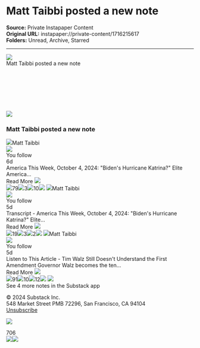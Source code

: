 # Matt Taibbi posted a new note

**Source:** Private Instapaper Content  
**Original URL:** instapaper://private-content/1716215617  
**Folders:** Unread, Archive, Starred  

---

<div><title>Email from Substack</title><img src="https://eotrx.substackcdn.com/open?token=eyJtIjoiPDIwMjQxMDEwMTI0NTAzLjMuZDhmMWU1MjAyOTRhOTE2OS53ajQwbGZyckBtZy1kMS5zdWJzdGFjay5jb20-IiwidSI6MzgwNjYyOCwiciI6InN1YnN0YWNrQGtoYW1lbC5jb20iLCJkIjoibWctZDEuc3Vic3RhY2suY29tIiwicCI6bnVsbCwidCI6bnVsbCwiYSI6bnVsbCwicyI6bnVsbCwiYyI6ImZlZWQtZGlnZXN0LWVtYWlsIiwiZiI6dHJ1ZSwicG9zaXRpb24iOiJ0b3AiLCJpYXQiOjE3Mjg1NjQzMDYsImV4cCI6MTczMTE1NjMwNiwiaXNzIjoicHViLTAiLCJzdWIiOiJlbyJ9.4smQhUd_c4PLCaSxTSFmPMGtT6vum6d3wrx-0gx1q68"><div>Matt Taibbi posted a new note</div><div>͏     ­͏     ­͏     ­͏     ­͏     ­͏     ­͏     ­͏     ­͏     ­͏     ­͏     ­͏     ­͏     ­͏     ­͏     ­͏     ­͏     ­͏     ­͏     ­͏     ­͏     ­͏     ­͏     ­͏     ­͏     ­͏     ­͏     ­͏     ­͏     ­͏     ­͏     ­͏     ­͏     ­͏     ­͏     ­͏     ­͏     ­͏     ­͏     ­͏     ­͏     ­͏     ­͏     ­͏     ­͏     ­͏     ­͏     ­͏     ­͏     ­͏     ­͏     ­͏     ­͏     ­͏     ­͏     ­͏     ­͏     ­͏     ­͏     ­͏     ­͏     ­͏     ­͏     ­͏     ­͏     ­͏     ­͏     ­͏     ­͏     ­͏     ­͏     ­͏     ­͏     ­͏     ­͏     ­͏     ­͏     ­͏     ­͏     ­͏     ­͏     ­͏     ­͏     ­͏     ­͏     ­͏     ­͏     ­͏     ­͏     ­͏     ­͏     ­͏     ­͏     ­͏     ­͏     ­͏     ­͏     ­͏     ­͏     ­͏     ­͏     ­͏     ­͏     ­͏     ­͏     ­͏     ­͏     ­͏     ­͏     ­͏     ­͏     ­͏     ­͏     ­͏     ­͏     ­͏     ­͏     ­͏     ­͏     ­͏     ­͏     ­͏     ­͏     ­͏     ­͏     ­͏     ­͏     ­͏     ­͏     ­͏     ­͏     ­͏     ­͏     ­͏     ­͏     ­͏     ­͏     ­͏     ­͏     ­͏     ­͏     ­͏     ­͏     ­͏     ­͏     ­͏     ­͏     ­͏     ­͏     ­͏     ­͏     ­͏     ­͏     ­͏     ­͏     ­͏     ­͏     ­͏     ­͏     ­͏     ­͏     ­͏     ­͏     ­͏     ­͏     ­͏     ­͏     ­͏     ­͏     ­͏     ­͏     ­͏     ­͏     ­͏     ­͏     ­͏     ­͏     ­͏     ­͏     ­͏     ­͏     ­͏     ­͏     ­͏     ­͏     ­͏     ­͏     ­͏     ­͏     ­͏     ­͏     ­͏     ­͏     ­͏     ­͏     ­͏     ­͏     ­͏     ­͏     ­͏     ­</div> <div><div><picture><source><img src="https://substackcdn.com/image/fetch/w_80,h_80,c_fill,f_auto,q_auto:good,fl_progressive:steep,g_auto/https%3A%2F%2Fsubstack.com%2Fimg%2Fsubstack-system-email-align-left.png%3Fv%3D2"></source></picture></div></div><h3>Matt Taibbi posted a new note</h3><img src="https://substackcdn.com/image/fetch/f_auto,q_auto:good,fl_progressive:steep/https%3A%2F%2Fsubstack-post-media.s3.amazonaws.com%2Fpublic%2Fimages%2Fb60afa88-bdf9-4916-8f80-e74791478593_2000x2000.jpeg"><span>Matt Taibbi</span><div><img src="https://substackcdn.com/image/fetch/w_32,c_scale,f_png,q_auto:good,fl_progressive:steep/https%3A%2F%2Fsubstack.com%2Ficon%2FUserBadgeIcon%3Fv%3D4%26height%3D32%26fill%3Dvar(--color-accent-fg-purple)%26strokeWidth%3D3.6"></div><div><div>You follow</div></div><span>6d</span><div>America This Week, October 4, 2024: "Biden's Hurricane Katrina?" Elite America…</div><div>Read More <img src="https://substackcdn.com/image/fetch/w_32,c_scale,f_png,q_auto:good,fl_progressive:steep/https%3A%2F%2Fsubstack.com%2Ficon%2FLucideChevronsRight%3Fv%3D4%26height%3D32%26stroke%3Drgb(0%252C%2520118%252C%2520255)%26strokeWidth%3D2"></div><img src="https://substackcdn.com/image/fetch/w_28,c_scale,f_png,q_auto:good,fl_progressive:steep/https%3A%2F%2Fsubstack.com%2Ficon%2FLucideHeart%3Fv%3D4%26height%3D28%26fill%3Dnone%26stroke%3D%2523808080%26strokeWidth%3D3"><span>79</span><img src="https://substackcdn.com/image/fetch/w_28,c_scale,f_png,q_auto:good,fl_progressive:steep/https%3A%2F%2Fsubstack.com%2Ficon%2FNoteReplyIcon%3Fv%3D4%26height%3D28%26stroke%3D%2523808080%26strokeWidth%3D3"><span>3</span><img src="https://substackcdn.com/image/fetch/w_28,c_scale,f_png,q_auto:good,fl_progressive:steep/https%3A%2F%2Fsubstack.com%2Ficon%2FNoteForwardIcon%3Fv%3D4%26height%3D28%26stroke%3D%2523808080%26strokeWidth%3D3"><span>10</span><img src="https://substackcdn.com/image/fetch/w_28,c_scale,f_png,q_auto:good,fl_progressive:steep/https%3A%2F%2Fsubstack.com%2Ficon%2FLucideShare2%3Fv%3D4%26height%3D28%26stroke%3D%2523808080%26strokeWidth%3D3"><span> </span><img src="https://substackcdn.com/image/fetch/f_auto,q_auto:good,fl_progressive:steep/https%3A%2F%2Fsubstack-post-media.s3.amazonaws.com%2Fpublic%2Fimages%2Fb60afa88-bdf9-4916-8f80-e74791478593_2000x2000.jpeg"><span>Matt Taibbi</span><div><img src="https://substackcdn.com/image/fetch/w_32,c_scale,f_png,q_auto:good,fl_progressive:steep/https%3A%2F%2Fsubstack.com%2Ficon%2FUserBadgeIcon%3Fv%3D4%26height%3D32%26fill%3Dvar(--color-accent-fg-purple)%26strokeWidth%3D3.6"></div><div><div>You follow</div></div><span>5d</span><div>Transcript - America This Week, October 4, 2024: "Biden's Hurricane Katrina?" Elite…</div><div>Read More <img src="https://substackcdn.com/image/fetch/w_32,c_scale,f_png,q_auto:good,fl_progressive:steep/https%3A%2F%2Fsubstack.com%2Ficon%2FLucideChevronsRight%3Fv%3D4%26height%3D32%26stroke%3Drgb(0%252C%2520118%252C%2520255)%26strokeWidth%3D2"></div><img src="https://substackcdn.com/image/fetch/w_28,c_scale,f_png,q_auto:good,fl_progressive:steep/https%3A%2F%2Fsubstack.com%2Ficon%2FLucideHeart%3Fv%3D4%26height%3D28%26fill%3Dnone%26stroke%3D%2523808080%26strokeWidth%3D3"><span>19</span><img src="https://substackcdn.com/image/fetch/w_28,c_scale,f_png,q_auto:good,fl_progressive:steep/https%3A%2F%2Fsubstack.com%2Ficon%2FNoteReplyIcon%3Fv%3D4%26height%3D28%26stroke%3D%2523808080%26strokeWidth%3D3"><span>3</span><img src="https://substackcdn.com/image/fetch/w_28,c_scale,f_png,q_auto:good,fl_progressive:steep/https%3A%2F%2Fsubstack.com%2Ficon%2FNoteForwardIcon%3Fv%3D4%26height%3D28%26stroke%3D%2523808080%26strokeWidth%3D3"><span>2</span><img src="https://substackcdn.com/image/fetch/w_28,c_scale,f_png,q_auto:good,fl_progressive:steep/https%3A%2F%2Fsubstack.com%2Ficon%2FLucideShare2%3Fv%3D4%26height%3D28%26stroke%3D%2523808080%26strokeWidth%3D3"><span> </span><img src="https://substackcdn.com/image/fetch/f_auto,q_auto:good,fl_progressive:steep/https%3A%2F%2Fsubstack-post-media.s3.amazonaws.com%2Fpublic%2Fimages%2Fb60afa88-bdf9-4916-8f80-e74791478593_2000x2000.jpeg"><span>Matt Taibbi</span><div><img src="https://substackcdn.com/image/fetch/w_32,c_scale,f_png,q_auto:good,fl_progressive:steep/https%3A%2F%2Fsubstack.com%2Ficon%2FUserBadgeIcon%3Fv%3D4%26height%3D32%26fill%3Dvar(--color-accent-fg-purple)%26strokeWidth%3D3.6"></div><div><div>You follow</div></div><span>5d</span><div>Listen to This Article - Tim Walz Still Doesn't Understand the First Amendment Governor Walz becomes the ten…</div><div>Read More <img src="https://substackcdn.com/image/fetch/w_32,c_scale,f_png,q_auto:good,fl_progressive:steep/https%3A%2F%2Fsubstack.com%2Ficon%2FLucideChevronsRight%3Fv%3D4%26height%3D32%26stroke%3Drgb(0%252C%2520118%252C%2520255)%26strokeWidth%3D2"></div><img src="https://substackcdn.com/image/fetch/w_28,c_scale,f_png,q_auto:good,fl_progressive:steep/https%3A%2F%2Fsubstack.com%2Ficon%2FLucideHeart%3Fv%3D4%26height%3D28%26fill%3Dnone%26stroke%3D%2523808080%26strokeWidth%3D3"><span>91</span><img src="https://substackcdn.com/image/fetch/w_28,c_scale,f_png,q_auto:good,fl_progressive:steep/https%3A%2F%2Fsubstack.com%2Ficon%2FNoteReplyIcon%3Fv%3D4%26height%3D28%26stroke%3D%2523808080%26strokeWidth%3D3"><span>10</span><img src="https://substackcdn.com/image/fetch/w_28,c_scale,f_png,q_auto:good,fl_progressive:steep/https%3A%2F%2Fsubstack.com%2Ficon%2FNoteForwardIcon%3Fv%3D4%26height%3D28%26stroke%3D%2523808080%26strokeWidth%3D3"><span>12</span><img src="https://substackcdn.com/image/fetch/w_28,c_scale,f_png,q_auto:good,fl_progressive:steep/https%3A%2F%2Fsubstack.com%2Ficon%2FLucideShare2%3Fv%3D4%26height%3D28%26stroke%3D%2523808080%26strokeWidth%3D3"><span> </span><img src="https://substackcdn.com/image/fetch/f_auto,q_auto:good,fl_progressive:steep/https%3A%2F%2Fsubstack-post-media.s3.amazonaws.com%2Fpublic%2Fimages%2Fb60afa88-bdf9-4916-8f80-e74791478593_2000x2000.jpeg"><div>See 4 more notes in the Substack app</div><div><div><p>© 2024 <span>Substack Inc.</span><br>548 Market Street PMB 72296, San Francisco, CA 94104 <br><a href="https://substack.com/api/v1/email/notification/unsubscribe?token=eyJ1c2VyX2lkIjozODA2NjI4LCJ0b3BpYyI6InJlYWRlcl9wdWJsaWNhdGlvbl9yZWNvbW1lbmRhdGlvbiIsImlhdCI6MTcyODU2NDMwNiwiZXhwIjoxNzYwMTAwMzA2LCJpc3MiOiJwdWItMCIsInN1YiI6Im5vdGlmaWNhdGlvbi11bnN1YnNjcmliZSJ9.R8wJvGO6HjO2qIiJp0i-eTP_5nk7HxasDr_cWSAAQBA"><span>Unsubscribe</span></a></p></div><p><a href="https://substack.com/signup?utm_source=substack&amp;utm_medium=email&amp;utm_content=footer&amp;utm_campaign=autofilled-footer&amp;freeSignupEmail=substack@khamel.com&amp;r=29l7o"><img src="https://substackcdn.com/image/fetch/w_405%2Cc_limit%2Cf_auto%2Cq_auto:good%2Cfl_progressive:steep/https%3A%2F%2Fsubstack.com%2Fimg%2Femail%2Fpublish-button%403x.png"></a></p></div><div>706</div> <img src="https://eotrx.substackcdn.com/open?token=eyJtIjoiPDIwMjQxMDEwMTI0NTAzLjMuZDhmMWU1MjAyOTRhOTE2OS53ajQwbGZyckBtZy1kMS5zdWJzdGFjay5jb20-IiwidSI6MzgwNjYyOCwiciI6InN1YnN0YWNrQGtoYW1lbC5jb20iLCJkIjoibWctZDEuc3Vic3RhY2suY29tIiwicCI6bnVsbCwidCI6bnVsbCwiYSI6bnVsbCwicyI6bnVsbCwiYyI6ImZlZWQtZGlnZXN0LWVtYWlsIiwiZiI6dHJ1ZSwicG9zaXRpb24iOiJib3R0b20iLCJpYXQiOjE3Mjg1NjQzMDYsImV4cCI6MTczMTE1NjMwNiwiaXNzIjoicHViLTAiLCJzdWIiOiJlbyJ9.4tDkT1KTWKKme47C-X095lOgPR_CPOk5BnK5h9mGv0g"><img src="https://email.mg-d1.substack.com/o/eJxskE2q7CAUhFfTzhL8i9GBa5GjHtO-jrFR80Lv_kKg4Q7usOqDj6ICDNxq-9iEGKeYN-xjwgJ5J9EK46kOiqBlK9eLkoIqckO34YENBkYH4xdduSJPG0CvUkmuVmQGECLgYjT3XmphljWRbDnlklFGGZcLFbOYo04MF065kWCYMvP1T9I9tfaQtGxTZHM_fR8QXnOoheTuUsN7ix3tRHLUkVMOMHI93Pi80TaEiM29T79_-4ahloJHvCNp9ut8SPp6QsH9lvfTx1ogH_a6LjL--Obs2FyOVmiqFNfkv-U_AQAA__9txmzc"></div>